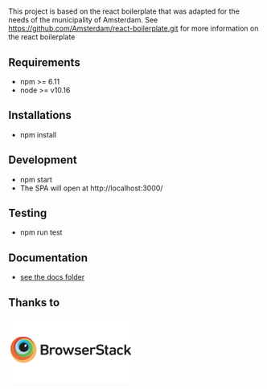# <Project name>

This project is based on the react boilerplate that was adapted for the needs of the municipality of Amsterdam.
See https://github.com/Amsterdam/react-boilerplate.git for more information on the react boilerplate

## Requirements

- npm >= 6.11
- node >= v10.16

## Installations

- npm install

## Development

- npm start
- The SPA will open at http://localhost:3000/

## Testing

- npm run test

## Documentation

- [see the docs folder](docs)

## Thanks to

<a href="http://browserstack.com/"><img src="app/images/browserstack-logo-600x315.png" height="130" alt="BrowserStack Logo" /></a>
